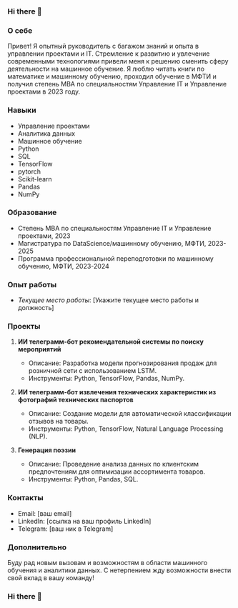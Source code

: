 ### Hi there 👋

### О себе
Привет! Я опытный руководитель с багажом знаний и опыта в управлении проектами и IT. Стремление к развитию и увлечение современными технологиями привели меня к решению сменить сферу деятельности на машинное обучение. Я люблю читать книги по математике и машинному обучению, проходил обучение в МФТИ и получил степень MBA по специальностям Управление IT и Управление проектами в 2023 году.

### Навыки
- Управление проектами
- Аналитика данных
- Машинное обучение
- Python
- SQL
- TensorFlow
- pytorch
- Scikit-learn
- Pandas
- NumPy

### Образование
- Степень MBA по специальностям Управление IT и Управление проектами, 2023
- Магистратура по DataScience/машинному обучению, МФТИ, 2023-2025
- Программа профессиональной переподготовки по машинному обучению, МФТИ, 2023-2024

### Опыт работы
- *Текущее место работы*: [Укажите текущее место работы и должность]

### Проекты
1. **ИИ телеграмм-бот рекомендательной системы по поиску мероприятий**
   - Описание: Разработка модели прогнозирования продаж для розничной сети с использованием LSTM.
   - Инструменты: Python, TensorFlow, Pandas, NumPy.
   
2. **ИИ телеграмм-бот извлечения технических характеристик из фотографий технических паспортов**
   - Описание: Создание модели для автоматической классификации отзывов на товары.
   - Инструменты: Python, TensorFlow, Natural Language Processing (NLP).

3. **Генерация поэзии**
   - Описание: Проведение анализа данных по клиентским предпочтениям для оптимизации ассортимента товаров.
   - Инструменты: Python, Pandas, SQL.

### Контакты
- Email: [ваш email]
- LinkedIn: [ссылка на ваш профиль LinkedIn]
- Telegram: [ваш ник в Telegram]

### Дополнительно
Буду рад новым вызовам и возможностям в области машинного обучения и аналитики данных. С нетерпением жду возможности внести свой вклад в вашу команду!


### Hi there 👋

<!--
**Niktyav/Niktyav** is a ✨ _special_ ✨ repository because its `README.md` (this file) appears on your GitHub profile.

Here are some ideas to get you started:

- 🔭 I’m currently working on ...
- 🌱 I’m currently learning ...
- 👯 I’m looking to collaborate on ...
- 🤔 I’m looking for help with ...
- 💬 Ask me about ...
- 📫 How to reach me: ...
- 😄 Pronouns: ...
- ⚡ Fun fact: ...
-->
